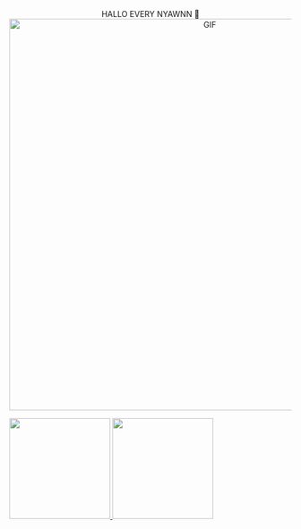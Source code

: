 
<div align="center">
<b1> HALLO EVERY NYAWNN 🌸 </b1>
<img hight="300" width="700" alt="GIF" align="center" src="https://github.com/Niervash/Niervash/blood/main/assets/gif/anime-waves-hi.gif">
</div>


<a href="https://github.com//Niervash">
  <img align="right"  >
</a>


<p align="left">
<a href="https://github.com/Niervash">
  <img height="180em" src="https://github-readme-stats-eight-theta.vercel.app/api?username=Niervash&show_icons=true&theme=algolia&include_all_commits=true&count_private=true"/>
  <img height="180em" src="https://github-readme-stats-eight-theta.vercel.app/api/top-langs/?username=Niervash&layout=compact&langs_count=8&theme=algolia"/>
</a>
</p>
